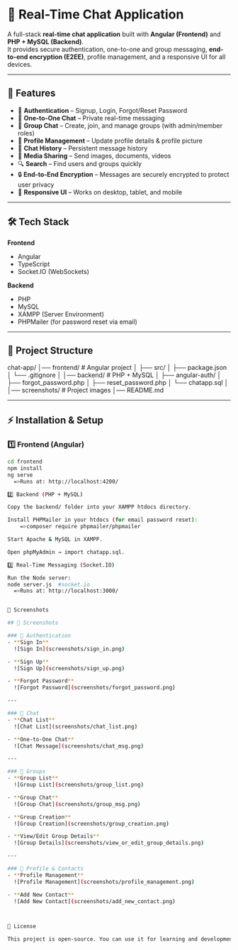 # 💬 Real-Time Chat Application

A full-stack **real-time chat application** built with **Angular (Frontend)** and **PHP + MySQL (Backend)**.  
It provides secure authentication, one-to-one and group messaging, **end-to-end encryption (E2EE)**, 
profile management, and a responsive UI for all devices.

---

## 🚀 Features
- 🔐 **Authentication** – Signup, Login, Forgot/Reset Password
- 💬 **One-to-One Chat** – Private real-time messaging
- 👥 **Group Chat** – Create, join, and manage groups (with admin/member roles)
- 👤 **Profile Management** – Update profile details & profile picture
- 📜 **Chat History** – Persistent message history
- 📂 **Media Sharing** – Send images, documents, videos
- 🔍 **Search** – Find users and groups quickly
- 🔒 **End-to-End Encryption** – Messages are securely encrypted to protect user privacy
- 📱 **Responsive UI** – Works on desktop, tablet, and mobile

---

## 🛠 Tech Stack
**Frontend**
- Angular
- TypeScript
- Socket.IO (WebSockets)

**Backend**
- PHP
- MySQL
- XAMPP (Server Environment)
- PHPMailer (for password reset via email)

---

## 📂 Project Structure

chat-app/
│── frontend/ # Angular project
│ ├── src/
│ ├── package.json
│ └── .gitignore
│
│── backend/ # PHP + MySQL
│ ├── angular-auth/
│ ├── forgot_password.php
│ ├── reset_password.php
│ └── chatapp.sql
│
│── screenshots/ # Project images
│── README.md

---

## ⚡ Installation & Setup

### 1️⃣ Frontend (Angular)
```bash
cd frontend
npm install
ng serve
  =>Runs at: http://localhost:4200/

2️⃣ Backend (PHP + MySQL)

Copy the backend/ folder into your XAMPP htdocs directory.

Install PHPMailer in your htdocs (for email password reset):
    =>composer require phpmailer/phpmailer

Start Apache & MySQL in XAMPP.

Open phpMyAdmin → import chatapp.sql.

3️⃣ Real-Time Messaging (Socket.IO)

Run the Node server:
node server.js  #socket.io
  =>Runs at: http://localhost:3000/


📸 Screenshots

## 📸 Screenshots

### 🔑 Authentication
- **Sign In**  
  ![Sign In](screenshots/sign_in.png)

- **Sign Up**  
  ![Sign Up](screenshots/sign_up.png)

- **Forgot Password**  
  ![Forgot Password](screenshots/forgot_password.png)

---

### 💬 Chat
- **Chat List**  
  ![Chat List](screenshots/chat_list.png)

- **One-to-One Chat**  
  ![Chat Message](screenshots/chat_msg.png)

---

### 👥 Groups
- **Group List**  
  ![Group List](screenshots/group_list.png)

- **Group Chat**  
  ![Group Chat](screenshots/group_msg.png)

- **Group Creation**  
  ![Group Creation](screenshots/group_creation.png)

- **View/Edit Group Details**  
  ![Group Details](screenshots/view_or_edit_group_details.png)

---

### 👤 Profile & Contacts
- **Profile Management**  
  ![Profile Management](screenshots/profile_management.png)

- **Add New Contact**  
  ![Add New Contact](screenshots/add_new_contact.png)



📜 License

This project is open-source. You can use it for learning and development purposes.

